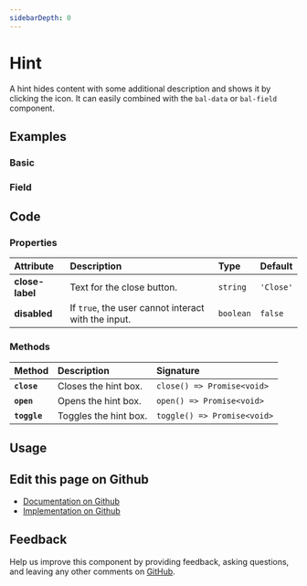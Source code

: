 ```yaml
---
sidebarDepth: 0
---
```


# Hint


<!-- START: human documentation top -->

A hint hides content with some additional description and shows it by clicking the icon.
It can easily combined with the `bal-data` or `bal-field` component.

<!-- END: human documentation top -->

<ClientOnly><docs-component-tabs></docs-component-tabs></ClientOnly>


## Examples

### Basic

<ClientOnly><docs-demo-bal-hint-54></docs-demo-bal-hint-54></ClientOnly>


### Field

<ClientOnly><docs-demo-bal-hint-55></docs-demo-bal-hint-55></ClientOnly>



## Code



### Properties


| Attribute       | Description                                         | Type      | Default   |
| :-------------- | :-------------------------------------------------- | :-------- | :-------- |
| **close-label** | Text for the close button.                          | `string`  | `'Close'` |
| **disabled**    | If `true`, the user cannot interact with the input. | `boolean` | `false`   |

### Methods


| Method       | Description           | Signature                   |
| :----------- | :-------------------- | :-------------------------- |
| **`close`**  | Closes the hint box.  | `close() => Promise<void>`  |
| **`open`**   | Opens the hint box.   | `open() => Promise<void>`   |
| **`toggle`** | Toggles the hint box. | `toggle() => Promise<void>` |


## Usage

<!-- START: human documentation usage -->

<!-- END: human documentation usage -->



## Edit this page on Github

* [Documentation on Github](https://github.com/baloise/design-system/blob/master/docs/src/components/components/bal-hint.md)
* [Implementation on Github](https://github.com/baloise/design-system/blob/master/packages/components/src/components/bal-hint)

## Feedback

Help us improve this component by providing feedback, asking questions, and leaving any other comments on [GitHub](https://github.com/baloise/design-system/issues/new).

